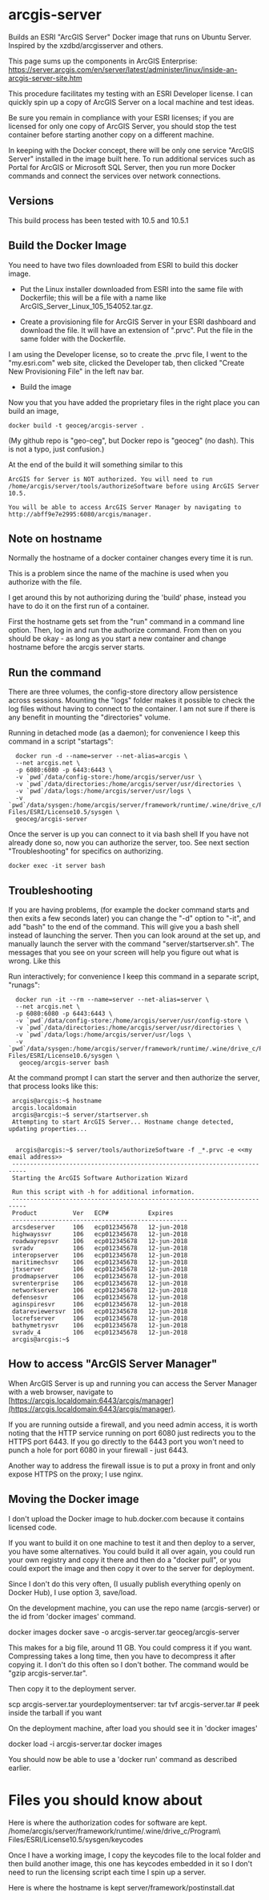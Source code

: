 # arcgis-server
Builds an ESRI "ArcGIS Server" Docker image that runs on Ubuntu Server.
Inspired by the xzdbd/arcgisserver and others.

This page sums up the components in ArcGIS Enterprise:
https://server.arcgis.com/en/server/latest/administer/linux/inside-an-arcgis-server-site.htm

This procedure facilitates my testing with an ESRI Developer license. I can
quickly spin up a copy of ArcGIS Server on a local machine and test ideas.

Be sure you remain in compliance with your ESRI licenses; if you are
licensed for only one copy of ArcGIS Server, you should stop the test
container before starting another copy on a different machine.

In keeping with the Docker concept, there will be only one service
"ArcGIS Server" installed in the image built here. To run additional
services such as Portal for ArcGIS or Microsoft SQL Server, then you
run more Docker commands and connect the services over network
connections.

## Versions

This build process has been tested with 10.5 and 10.5.1

## Build the Docker Image

You need to have two files downloaded from ESRI to build this docker image.

* Put the Linux installer downloaded from ESRI into the same file with Dockerfile;
this will be a file with a name like ArcGIS_Server_Linux_105_154052.tar.gz.

* Create a provisioning file for ArcGIS Server in your ESRI dashboard and download the file.
It will have an extension of ".prvc". Put the file in the same folder with the Dockerfile.

I am using the Developer license, so to create the .prvc file, I went
to the "my.esri.com" web site, clicked the Developer tab, then clicked
"Create New Provisioning File" in the left nav bar.

* Build the image

Now you that you have added the proprietary files in the right place
you can build an image,
 ```
 docker build -t geoceg/arcgis-server .
 ```
(My github repo is "geo-ceg", but Docker repo is "geoceg" (no dash).
This is not a typo, just confusion.)

At the end of the build it will something similar to this

```
ArcGIS for Server is NOT authorized. You will need to run /home/arcgis/server/tools/authorizeSoftware before using ArcGIS Server 10.5.

You will be able to access ArcGIS Server Manager by navigating to http://abff9e7e2995:6080/arcgis/manager.
```

## Note on hostname

Normally the hostname of a docker container changes every time it is run.

This is a problem since the name of the machine is used when you authorize
with the file.

I get around this by not authorizing during the 'build' phase, instead
you have to do it on the first run of a container.

First the hostname gets set from the "run" command in a command line
option. Then, log in and run the authorize command. From then on you should
be okay - as long as you start a new container and change hostname before
the arcgis server starts.

## Run the command

There are three volumes, the config-store directory allow persistence
across sessions. Mounting the "logs" folder makes it possible to check
the log files without having to connect to the container. I am not sure
if there is any benefit in mounting the "directories" volume.

Running in detached mode (as a daemon); 
for convenience I keep this command in a script "startags":
```
  docker run -d --name=server --net-alias=arcgis \
  --net arcgis.net \
  -p 6080:6080 -p 6443:6443 \
  -v `pwd`/data/config-store:/home/arcgis/server/usr \
  -v `pwd`/data/directories:/home/arcgis/server/usr/directories \
  -v `pwd`/data/logs:/home/arcgis/server/usr/logs \
  -v `pwd`/data/sysgen:/home/arcgis/server/framework/runtime/.wine/drive_c/Program\ Files/ESRI/License10.5/sysgen \
  geoceg/arcgis-server
```
Once the server is up you can connect to it via bash shell
If you have not already done so, now you can authorize the server, too. See next section "Troubleshooting"
for specifics on authorizing.

 ```
 docker exec -it server bash
 ```

## Troubleshooting

If you are having problems, (for example the docker command starts and
then exits a few seconds later) you can change the "-d" option to
"-it", and add "bash" to the end of the command. This will give you a
bash shell instead of launching the server. Then you can look around
at the set up, and manually launch the server with the command
"server/startserver.sh". The messages that you see on your screen will
help you figure out what is wrong. Like this

Run interactively; for convenience I keep this command in a separate script, "runags":
```
  docker run -it --rm --name=server --net-alias=server \
  --net arcgis.net \
  -p 6080:6080 -p 6443:6443 \
  -v `pwd`/data/config-store:/home/arcgis/server/usr/config-store \
  -v `pwd`/data/directories:/home/arcgis/server/usr/directories \
  -v `pwd`/data/logs:/home/arcgis/server/usr/logs \
  -v `pwd`/data/sysgen:/home/arcgis/server/framework/runtime/.wine/drive_c/Program\ Files/ESRI/License10.6/sysgen \
   geoceg/arcgis-server bash
```
At the command prompt I can start the server and then authorize the server,
that process looks like this:
```
 arcgis@arcgis:~$ hostname
 arcgis.localdomain
 arcgis@arcgis:~$ server/startserver.sh 
 Attempting to start ArcGIS Server... Hostname change detected, updating properties...
 
 
  arcgis@arcgis:~$ server/tools/authorizeSoftware -f _*.prvc -e <<my email address>>
 --------------------------------------------------------------------------
 Starting the ArcGIS Software Authorization Wizard
 
 Run this script with -h for additional information.
 --------------------------------------------------------------------------
 Product          Ver   ECP#           Expires 
 -------------------------------------------------
 arcsdeserver     106   ecp012345678   12-jun-2018
 highwayssvr      106   ecp012345678   12-jun-2018
 roadwayrepsvr    106   ecp012345678   12-jun-2018
 svradv           106   ecp012345678   12-jun-2018
 interopserver    106   ecp012345678   12-jun-2018
 maritimechsvr    106   ecp012345678   12-jun-2018
 jtxserver        106   ecp012345678   12-jun-2018
 prodmapserver    106   ecp012345678   12-jun-2018
 svrenterprise    106   ecp012345678   12-jun-2018
 networkserver    106   ecp012345678   12-jun-2018
 defensesvr       106   ecp012345678   12-jun-2018
 aginspiresvr     106   ecp012345678   12-jun-2018
 datareviewersvr  106   ecp012345678   12-jun-2018
 locrefserver     106   ecp012345678   12-jun-2018
 bathymetrysvr    106   ecp012345678   12-jun-2018
 svradv_4         106   ecp012345678   12-jun-2018
 arcgis@arcgis:~$ 
```

## How to access "ArcGIS Server Manager"

When ArcGIS Server is up and running you can access the Server Manager
with a web browser, navigate to
[https://arcgis.localdomain:6443/arcgis/manager](https://arcgis.localdomain:6443/arcgis/manager).

If you are running outside a firewall, and you need admin access, it
is worth noting that the HTTP service running on port 6080 just
redirects you to the HTTPS port 6443. If you go directly to the 6443
port you won't need to punch a hole for port 6080 in your firewall - just 6443.

Another way to address the firewall issue is to put a proxy in front
and only expose HTTPS on the proxy; I use nginx.

## Moving the Docker image

I don't upload the Docker image to hub.docker.com because it contains licensed code.

If you want to build it on one machine to test it and then deploy to a
server, you have some alternatives.  You could build it all over again, you
could run your own registry and copy it there and then do a "docker
pull", or you could export the image and then copy it over to the
server for deployment.

Since I don't do this very often, (I usually publish everything openly
on Docker Hub), I use option 3, save/load.

On the development machine, you can use the repo name (arcgis-server) 
or the id from 'docker images' command.

 docker images
 docker save -o arcgis-server.tar geoceg/arcgis-server

This makes for a big file, around 11 GB. You could compress it if you
want. Compressing takes a long time, then you have to decompress it
after copying it. I don't do this often so I don't bother. The command
would be "gzip arcgis-server.tar".

Then copy it to the deployment server. 

 scp arcgis-server.tar yourdeploymentserver:
 tar tvf arcgis-server.tar # peek inside the tarball if you want

On the deployment machine, after load you should see it in 'docker images'

 docker load -i arcgis-server.tar
 docker images

You should now be able to use a 'docker run' command as described earlier.

# Files you should know about

Here is where the authorization codes for software are kept.
/home/arcgis/server/framework/runtime/.wine/drive_c/Program\ Files/ESRI/License10.5/sysgen/keycodes

Once I have a working image, I copy the keycodes file to the local folder and then build another
image, this one has keycodes embedded in it so I don't need to run the licensing script each
time I spin up a server.

Here is where the hostname is kept
server/framework/postinstall.dat

